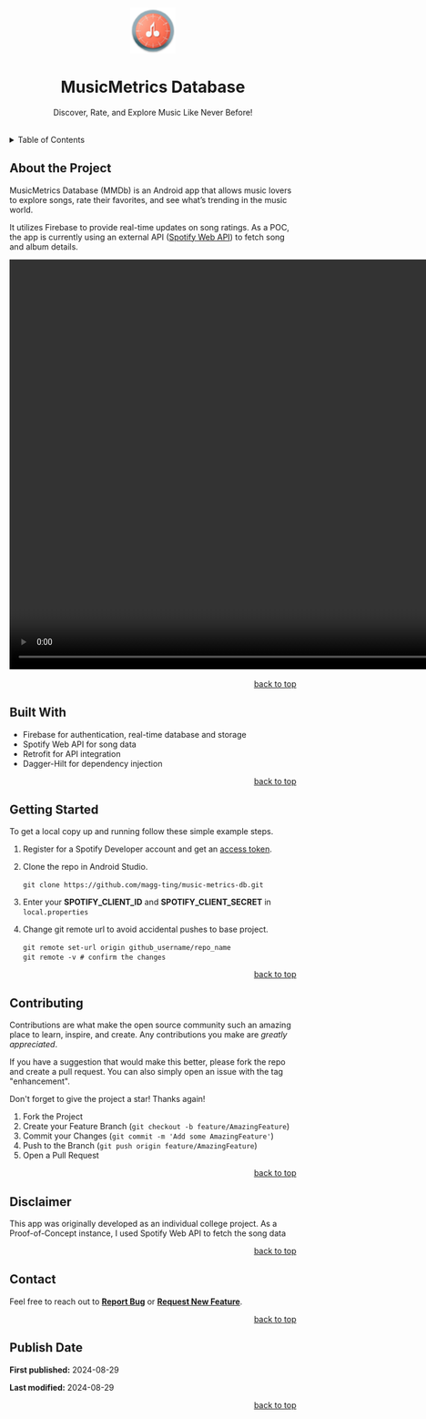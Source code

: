 <a id="readme-top"></a>
<!-- PROJECT LOGO -->
<br />
<div align="center">
  <a href="https://github.com/magg-ting/music-metrics-db">
    <img src="assets/images/logo.png" alt="Logo" width="80" height="80">
  </a>

  <h1 align="center">MusicMetrics Database</h1>
  <p align="center">
    Discover, Rate, and Explore Music Like Never Before!
    <br />
    <br />
  </p>
</div>



<!-- TABLE OF CONTENTS -->
<details>
  <summary>Table of Contents</summary>
  <ol>
    <li><a href="#about-the-project">About the Project</a></li>
    <li><a href="#built-with">Built With</a></li>
    <li><a href="#getting-started">Getting Started</a></li>
    <li><a href="#contributing">Contributing</a></li>
    <li><a href="#disclaimer">Disclaimer</a></li>
    <li><a href="#contact">Contact</a></li>
    <li><a href="#publish-date">Publish Date</a></li>
  </ol>
</details>



<!-- ABOUT THE PROJECT -->
<div id="about-the-project">
  <h2>About the Project</h2>
  <p>MusicMetrics Database (MMDb) is an Android app that allows music lovers to explore songs, rate their favorites, and see what’s trending in the music world.</p>
  <p>
    It utilizes Firebase to provide real-time updates on song ratings. As a POC, the app is currently using an external API 
    (<a href="https://developer.spotify.com/documentation/web-api">Spotify Web API</a>) to fetch song and album details.
  </p>
  <div>
    <video width="1080" height="720" controls>
      <source src="assets/videos/MMDb.mp4" type="video/mp4">
    </video>
  </div>
  <p align="right"><a href="#readme-top">back to top</a></p>
</div>



<!-- BUILT WITH -->
<div id="built-with">
  <h2>Built With</h2>
  <ul>
    <li>Firebase for authentication, real-time database and storage</li>
    <li>Spotify Web API for song data</li>
    <li>Retrofit for API integration</li>
    <li>Dagger-Hilt for dependency injection</li>
  </ul>
  <p align="right"><a href="#readme-top">back to top</a></p>
</div>



<!-- GETTING STARTED -->
<div id="getting-started">
  <h2>Getting Started</h2>
  <p>To get a local copy up and running follow these simple example steps.</p>
  <ol>
    <li>
      <p>Register for a Spotify Developer account and get an <a href="https://developer.spotify.com/documentation/web-api/tutorials/getting-started">access token</a>.</p>
    </li>
    <li>
        <p>Clone the repo in Android Studio.</p>
        <p><code>git clone https://github.com/magg-ting/music-metrics-db.git</code></p>
    </li>
    <li><p>Enter your <strong>SPOTIFY_CLIENT_ID</strong> and <strong>SPOTIFY_CLIENT_SECRET</strong> in <code>local.properties</code></p></li>
    <li><p>Change git remote url to avoid accidental pushes to base project.</p>
      <p>
        <code>git remote set-url origin github_username/repo_name</code><br/>
        <code>git remote -v # confirm the changes</code>
      </p>
    </li>
  </ol>
  <p align="right"><a href="#readme-top">back to top</a></p>
</div>



<!-- ROADMAP -->
<!--
## Roadmap

- [ ] Feature 1
- [ ] Feature 2
- [ ] Feature 3
    - [ ] Nested Feature

See the [open issues](https://github.com/magg-ting/music-metrics-db/issues) for a full list of proposed features (and known issues).

<p align="right">(<a href="#readme-top">back to top</a>)</p>
-->



<!-- CONTRIBUTING -->
<div id="contributing">
  <h2>Contributing</h2>
  <p>Contributions are what make the open source community such an amazing place to learn, inspire, and create. Any contributions you make are <em>greatly appreciated</em>.</p>
  <p>If you have a suggestion that would make this better, please fork the repo and create a pull request. You can also simply open an issue with the tag "enhancement".</p>
  <p>Don't forget to give the project a star! Thanks again!</p>
  <ol>
    <li>Fork the Project</li>
    <li>Create your Feature Branch (<code>git checkout -b feature/AmazingFeature</code>)</li>
    <li>Commit your Changes (<code>git commit -m 'Add some AmazingFeature'</code>)</li>
    <li>Push to the Branch (<code>git push origin feature/AmazingFeature</code>)</li>
    <li>Open a Pull Request</li>
  </ol>
  <p align="right"><a href="#readme-top">back to top</a></p>
</div>



<!-- DISCLAIMER -->
<div id="disclaimer">
  <h2>Disclaimer</h2>
  <p>This app was originally developed as an individual college project. As a Proof-of-Concept instance, I used Spotify Web API to fetch the song data</p>
  <p align="right"><a href="#readme-top">back to top</a></p>
</div>



<!-- CONTACT -->
<div id="contact">
  <h2>Contact</h2>
  <p>
    Feel free to reach out to <strong><a href="https://github.com/magg-ting/music-metrics-db/issues/new?labels=bug&template=bug-report---.md">Report Bug</a></strong> 
    or <strong><a href="https://github.com/magg-ting/music-metrics-db/issues/new?labels=enhancement&template=feature-request---.md">Request New Feature</a></strong>.
  </p>
  <p align="right"><a href="#readme-top">back to top</a></p>
</div>


<!-- PUBLISH DATE -->
<div id="publish-date">
  <h2>Publish Date</h2>
  <p><strong>First published:</strong> 2024-08-29</p>
  <p><strong>Last modified:</strong> 2024-08-29</p>   
  <p align="right"><a href="#readme-top">back to top</a></p>
</div>



<!-- MARKDOWN LINKS & IMAGES -->
<!-- https://www.markdownguide.org/basic-syntax/#reference-style-links -->
[product-screenshot]: assets/screenshots/feature-1.png


